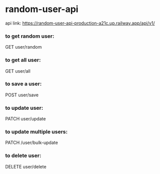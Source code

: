 # random-user-api
api link: https://random-user-api-production-a21c.up.railway.app/api/v1/

### to get random user:
GET user/random
### to get all user:
GET user/all
### to save a user:
POST user/save
### to update user:
PATCH user/update
### to update multiple users:
PATCH /user/bulk-update
### to delete user:
DELETE user/delete
